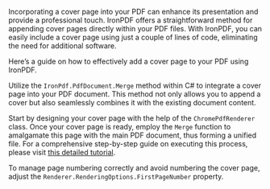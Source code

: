 Incorporating a cover page into your PDF can enhance its presentation and provide a professional touch. IronPDF offers a straightforward method for appending cover pages directly within your PDF files. With IronPDF, you can easily include a cover page using just a couple of lines of code, eliminating the need for additional software.

Here’s a guide on how to effectively add a cover page to your PDF using IronPDF.

Utilize the `IronPdf.PdfDocument.Merge` method within C# to integrate a cover page into your PDF document. This method not only allows you to append a cover but also seamlessly combines it with the existing document content.

Start by designing your cover page with the help of the `ChromePdfRenderer` class. Once your cover page is ready, employ the `Merge` function to amalgamate this page with the main PDF document, thus forming a unified file. For a comprehensive step-by-step guide on executing this process, please visit [this detailed tutorial](https://ironpdf.com/how-to/edit-add-cover-page-csharp/).

To manage page numbering correctly and avoid numbering the cover page, adjust the `Renderer.RenderingOptions.FirstPageNumber` property.